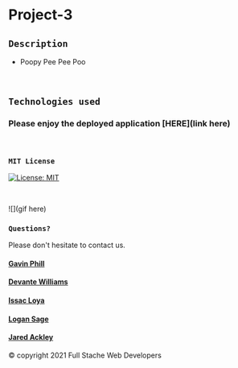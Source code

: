 # Project-3

## `Description`

* Poopy Pee Pee Poo
<br>

## `Technologies used`

### Please enjoy the deployed application [HERE](link here)
<br>

### `MIT License`
[![License: MIT](https://img.shields.io/badge/License-MIT-yellow.svg)](https://opensource.org/licenses/MIT)

<br>

![](gif here)


### `Questions?`
Please don't hesitate to contact us.

#### [Gavin Phill](https://github.com/carpegavin)
#### [Devante Williams](https://github.com/Devante05)
#### [Issac Loya](https://github.com/misterloya)
#### [Logan Sage](https://github.com/sagelogan)
#### [Jared Ackley](https://github.com/jrod3323)

© copyright 2021 Full Stache Web Developers
